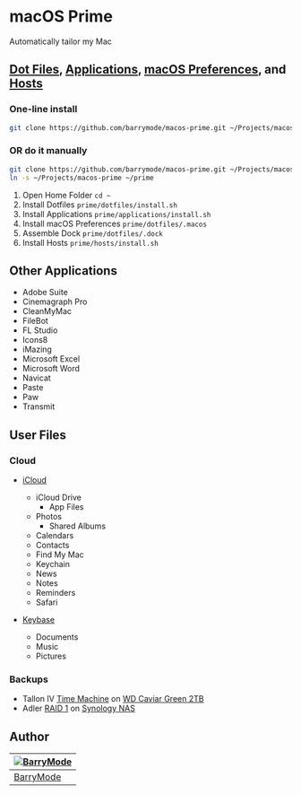# macOS Prime

Automatically tailor my Mac

## [Dot Files](https://github.com/barrymode/macos-prime/tree/master/dotfiles), [Applications](https://github.com/barrymode/macos-prime/tree/master/applications), [macOS Preferences](https://github.com/barrymode/macos-prime/blob/master/dotfiles/.macos), and [Hosts](https://github.com/barrymode/macos-prime/tree/master/hosts)

### One-line install

```bash
git clone https://github.com/barrymode/macos-prime.git ~/Projects/macos-prime && cd ~/Projects/macos-prime && ./prime.sh
```

### OR do it manually

```bash
git clone https://github.com/barrymode/macos-prime.git ~/Projects/macos-prime
ln -s ~/Projects/macos-prime ~/prime
```

1. Open Home Folder `cd ~`
1. Install Dotfiles `prime/dotfiles/install.sh`
1. Install Applications `prime/applications/install.sh`
1. Install macOS Preferences `prime/dotfiles/.macos`
1. Assemble Dock `prime/dotfiles/.dock`
1. Install Hosts `prime/hosts/install.sh`

## Other Applications

- Adobe Suite
- Cinemagraph Pro
- CleanMyMac
- FileBot
- FL Studio
- Icons8
- iMazing
- Microsoft Excel
- Microsoft Word
- Navicat
- Paste
- Paw
- Transmit

## User Files

### Cloud

- [iCloud](https://www.icloud.com)
  - iCloud Drive
    - App Files
  - Photos
    - Shared Albums
  - Calendars
  - Contacts
  - Find My Mac
  - Keychain
  - News
  - Notes
  - Reminders
  - Safari

- [Keybase](https://keybase.io)
  - Documents
  - Music
  - Pictures

### Backups

- Tallon IV [Time Machine](https://support.apple.com/en-us/HT201250) on [WD Caviar Green 2TB](http://amzn.to/2zfBSAt)
- Adler [RAID 1](https://en.wikipedia.org/wiki/Standard_RAID_levels#RAID_1) on [Synology NAS](http://amzn.to/2gvsjVY)

## Author

| [![BarryMode](https://avatars3.githubusercontent.com/u/5648875?v=2&s=70)](https://twitter.com/barrymode "Follow @BarryMode on Twitter") |
|---|
| [BarryMode](https://barrymode.com) |
